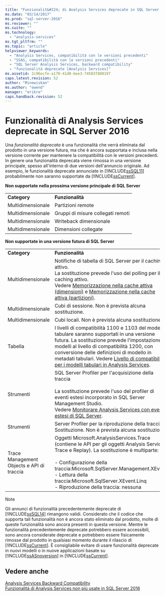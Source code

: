 ```yaml
---
title: "Funzionalit&#224; di Analysis Services deprecate in SQL Server 2016 | Microsoft Docs"
ms.date: "03/14/2017"
ms.prod: "sql-server-2016"
ms.reviewer: ""
ms.suite: ""
ms.technology: 
  - "analysis-services"
ms.tgt_pltfrm: ""
ms.topic: "article"
helpviewer_keywords: 
  - "Analysis Services, compatibilità con le versioni precedenti"
  - "SSAS, compatibilità con le versioni precedenti"
  - "SQL Server Analysis Services, backward compatibility"
  - "funzionalità deprecate [Analysis Services]"
ms.assetid: 2c96ecfe-a170-41d0-bee3-74503f880197
caps.latest.revision: 52
author: "Minewiskan"
ms.author: "owend"
manager: "erikre"
caps.handback.revision: 52
---
```

# Funzionalit&#224; di Analysis Services deprecate in SQL Server 2016
  Una *funzionalità deprecata* è una funzionalità che verrà eliminata dal prodotto in una versione futura, ma che è ancora supportata e inclusa nella versione corrente per mantenere la compatibilità con le versioni precedenti. In genere una funzionalità deprecata viene rimossa in una versione principale, spesso all'interno di due versioni dell'annuncio originale. Ad esempio, le funzionalità deprecate annunciate in [!INCLUDE[ssSQL11](../includes/sssql11-md.md)] probabilmente non saranno supportate da [!INCLUDE[ssCurrent](../includes/sscurrent-md.md)].  
  
 **Non supportate nella prossima versione principale di SQL Server**  
  
|||  
|-|-|  
|**Category**|**Funzionalità**|  
|Multidimensionale|Partizioni remote|  
|Multidimensionale|Gruppi di misure collegati remoti|  
|Multidimensionale|Writeback dimensionale|  
|Multidimensionale|Dimensioni collegate|  
  
 **Non supportate in una versione futura di SQL Server**  
  
|||  
|-|-|  
|**Category**|**Funzionalità**|  
|Multidimensionale|Notifiche di tabella di SQL Server per il caching attivo.  <br />La sostituzione prevede l'uso del polling per il caching attivo. <br />Vedere [Memorizzazione nella cache attiva &#40;dimensioni&#41;](../analysis-services/multidimensional-models-olap-logical-dimension-objects/proactive-caching-dimensions.md) e [Memorizzazione nella cache attiva &#40;partizioni&#41;](../Topic/Proactive%20Caching%20\(Partitions\).md).|  
|Multidimensionale|Cubi di sessione. Non è prevista alcuna sostituzione.|  
|Multidimensionale|Cubi locali. Non è prevista alcuna sostituzione.|  
|Tabella|I livelli di compatibilità 1100 e 1103 del modello tabulare saranno supportati in una versione futura. La sostituzione prevede l'impostazione di modelli al livello di compatibilità 1200, con conversione delle definizioni di modello in metadati tabulari. Vedere [Livello di compatibilità per i modelli tabulari in Analysis Services](../analysis-services/tabular-models/compatibility-level-for-tabular-models-in-analysis-services.md).|  
|Strumenti|SQL Server Profiler per l'acquisizione della traccia<br /><br /> La sostituzione prevede l'uso del profiler di eventi estesi incorporato in SQL Server Management Studio.  <br /> Vedere [Monitorare Analysis Services con eventi estesi di SQL Server](../analysis-services/instances/monitor-analysis-services-with-sql-server-extended-events.md).|  
|Strumenti|Server Profiler per la riproduzione della traccia <br />Sostituzione. Non è prevista alcuna sostituzione.|  
|Trace Management Objects e API di traccia|Oggetti Microsoft.AnalysisServices.Trace (contiene le API per gli oggetti Analysis Services Trace e Replay). La sostituzione è multiparte:<br /><br /> -   Configurazione della traccia:Microsoft.SqlServer.Management.XEvent<br />-   Lettura della traccia:Microsoft.SqlServer.XEvent.Linq<br />-   Riproduzione della traccia: nessuna|  
  
> [!NOTE]  
>  Gli annunci di funzionalità precedentemente deprecate di [!INCLUDE[ssSQL14](../includes/sssql14-md.md)] rimangono validi. Considerato che il codice che supporta tali funzionalità non è ancora stato eliminato dal prodotto, molte di queste funzionalità sono ancora presenti in questa versione. Mentre le funzionalità precedentemente deprecate potrebbero essere accessibili, sono ancora considerate deprecate e potrebbero essere fisicamente rimosse dal prodotto in qualsiasi momento durante il rilascio di [!INCLUDE[ssCurrent](../includes/sscurrent-md.md)]. È consigliabile evitare di usare funzionalità deprecate in nuovi modelli o in nuove applicazioni basate su [!INCLUDE[ssASnoversion](../includes/ssasnoversion-md.md)] in [!INCLUDE[ssCurrent](../includes/sscurrent-md.md)].  
  
## Vedere anche  
 [Analysis Services Backward Compatibility](../analysis-services/analysis-services-backward-compatibility.md)   
 [Funzionalità di Analysis Services non più usate in SQL Server 2016](../analysis-services/discontinued-analysis-services-functionality-in-sql-server-2016.md)  
  
  
